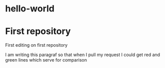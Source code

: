 # hello-world
<h1>First repository</h1>
First editing on first repository


<p>I am writing this paragraf so that when I pull my request I could get red and green lines which serve for comparison</p>
